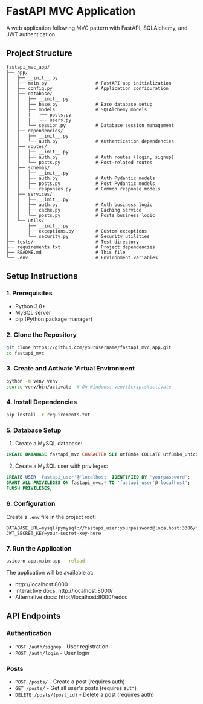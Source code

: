 
# FastAPI MVC Application

A web application following MVC pattern with FastAPI, SQLAlchemy, and JWT authentication.

## Project Structure

```
fastapi_mvc_app/
├── app/
│   ├── __init__.py
│   ├── main.py                  # FastAPI app initialization
│   ├── config.py                # Application configuration
│   ├── database/
│   │   ├── __init__.py
│   │   ├── base.py              # Base database setup
│   │   ├── models               # SQLAlchemy models
│   │   |   ├── posts.py
│   │   |   ├── users.py
│   │   └── session.py           # Database session management
│   ├── dependencies/
│   │   ├── __init__.py
│   │   └── auth.py              # Authentication dependencies
│   ├── routes/
│   │   ├── __init__.py
│   │   ├── auth.py              # Auth routes (login, signup)
│   │   └── posts.py             # Post-related routes
│   ├── schemas/
│   │   ├── __init__.py
│   │   ├── auth.py              # Auth Pydantic models
│   │   ├── posts.py             # Post Pydantic models
│   │   └── responses.py         # Common response models
│   ├── services/
│   │   ├── __init__.py
│   │   ├── auth.py              # Auth business logic
│   │   ├── cache.py             # Caching service
│   │   └── posts.py             # Posts business logic
│   └── utils/
│       ├── __init__.py
│       ├── exceptions.py        # Custom exceptions
│       └── security.py          # Security utilities
├── tests/                       # Test directory
├── requirements.txt             # Project dependencies
├── README.md                    # This file
└── .env                         # Environment variables
```

## Setup Instructions

### 1. Prerequisites

- Python 3.8+
- MySQL server
- pip (Python package manager)

### 2. Clone the Repository

```bash
git clone https://github.com/yourusername/fastapi_mvc_app.git
cd fastapi_mvc
```

### 3. Create and Activate Virtual Environment

```bash
python -m venv venv
source venv/bin/activate  # On Windows: venv\Scripts\activate
```

### 4. Install Dependencies

```bash
pip install -r requirements.txt
```

### 5. Database Setup

1. Create a MySQL database:
```sql
CREATE DATABASE fastapi_mvc CHARACTER SET utf8mb4 COLLATE utf8mb4_unicode_ci;
```

2. Create a MySQL user with privileges:
```sql
CREATE USER 'fastapi_user'@'localhost' IDENTIFIED BY 'yourpassword';
GRANT ALL PRIVILEGES ON fastapi_mvc.* TO 'fastapi_user'@'localhost';
FLUSH PRIVILEGES;
```

### 6. Configuration

Create a `.env` file in the project root:

```env
DATABASE_URL=mysql+pymysql://fastapi_user:yourpassword@localhost:3306/fastapi_mvc
JWT_SECRET_KEY=your-secret-key-here
```

### 7. Run the Application

```bash
uvicorn app.main:app --reload
```

The application will be available at:
- http://localhost:8000
- Interactive docs: http://localhost:8000/
- Alternative docs: http://localhost:8000/redoc

## API Endpoints

### Authentication
- `POST /auth/signup` - User registration
- `POST /auth/login` - User login

### Posts
- `POST /posts/` - Create a post (requires auth)
- `GET /posts/` - Get all user's posts (requires auth)
- `DELETE /posts/{post_id}` - Delete a post (requires auth)
